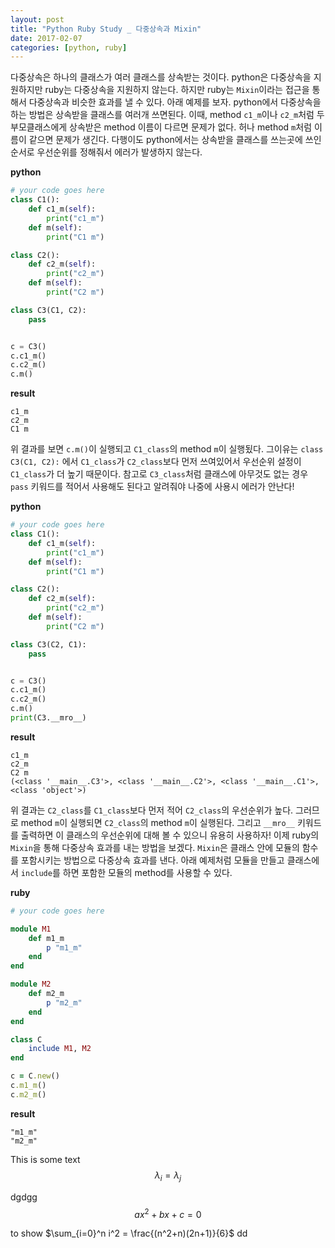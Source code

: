 ```yaml
---
layout: post
title: "Python Ruby Study _ 다중상속과 Mixin"
date: 2017-02-07
categories: [python, ruby]
---
```


다중상속은 하나의 클래스가 여러 클래스를 상속받는 것이다. python은 다중상속을 지원하지만
ruby는 다중상속을 지원하지 않는다. 하지만 ruby는 `Mixin`이라는 접근을 통해서 다중상속과
비슷한 효과를 낼 수 있다. 아래 예제를 보자. python에서 다중상속을 하는 방법은 상속받을
클래스를 여러개 쓰면된다. 이때, method `c1_m`이나 `c2_m`처럼 두 부모클래스에게
상속받은 method 이름이 다르면 문제가 없다. 허나 method `m`처럼 이름이 같으면 문제가
생긴다. 다행이도 python에서는 상속받을 클래스를 쓰는곳에 쓰인 순서로 우선순위를 정해줘서
에러가 발생하지 않는다.

**python**

```python
# your code goes here
class C1():
	def c1_m(self):
		print("c1_m")
	def m(self):
		print("C1 m")

class C2():
	def c2_m(self):
		print("c2_m")
	def m(self):
		print("C2 m")

class C3(C1, C2):
	pass


c = C3()
c.c1_m()
c.c2_m()
c.m()
```

**result**

```
c1_m
c2_m
C1 m
```


위 결과를 보면 `c.m()`이 실행되고 `C1_class`의 method `m`이 실행됬다. 그이유는
`class C3(C1, C2):` 에서 `C1_class`가 `C2_class`보다 먼저 쓰여있어서 우선순위 설정이
`C1_class`가 더 높기 때문이다. 참고로 `C3_class`처럼 클래스에 아무것도 없는 경우
`pass` 키워드를 적어서 사용해도 된다고 알려줘야 나중에 사용시 에러가 안난다!

**python**

```python
# your code goes here
class C1():
	def c1_m(self):
		print("c1_m")
	def m(self):
		print("C1 m")

class C2():
	def c2_m(self):
		print("c2_m")
	def m(self):
		print("C2 m")

class C3(C2, C1):
	pass


c = C3()
c.c1_m()
c.c2_m()
c.m()
print(C3.__mro__)
```

**result**

```
c1_m
c2_m
C2 m
(<class '__main__.C3'>, <class '__main__.C2'>, <class '__main__.C1'>, <class 'object'>)
```


위 결과는 `C2_class`를 `C1_class`보다 먼저 적어 `C2_class`의 우선순위가 높다. 그러므로
method `m`이 실행되면 `C2_class`의 method `m`이 실행된다. 그리고 `__mro__` 키워드를
출력하면 이 클래스의 우선순위에 대해 볼 수 있으니 유용히 사용하자! 이제 ruby의 `Mixin`을
통해 다중상속 효과를 내는 방법을 보겠다. `Mixin`은 클래스 안에 모듈의 함수를 포함시키는
방법으로 다중상속 효과를 낸다. 아래 예제처럼 모듈을 만들고 클래스에서 `include`를 하면
포함한 모듈의 method를 사용할 수 있다.

**ruby**

```ruby
# your code goes here

module M1
	def m1_m
		p "m1_m"
	end
end

module M2
	def m2_m
		p "m2_m"
	end
end

class C
	include M1, M2
end

c = C.new()
c.m1_m()
c.m2_m()
```

**result**

```
"m1_m"
"m2_m"
```



This is some text $$\lambda_i=\lambda_j$$

dgdgg $$ax^2 + bx + c = 0$$

to show $\sum_{i=0}^n i^2 = \frac{(n^2+n)(2n+1)}{6}$ dd
